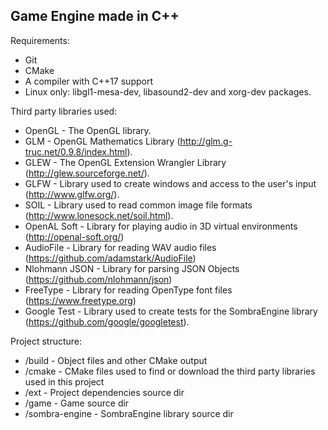 ## Game Engine made in C++

Requirements:
- Git
- CMake
- A compiler with C++17 support
- Linux only: libgl1-mesa-dev, libasound2-dev and xorg-dev packages.

Third party libraries used:
- OpenGL			- The OpenGL library.
- GLM				- OpenGL Mathematics Library (http://glm.g-truc.net/0.9.8/index.html).
- GLEW				- The OpenGL Extension Wrangler Library (http://glew.sourceforge.net/).
- GLFW				- Library used to create windows and access to the user's input (http://www.glfw.org/).
- SOIL				- Library used to read common image file formats (http://www.lonesock.net/soil.html).
- OpenAL Soft		- Library for playing audio in 3D virtual environments (http://openal-soft.org/)
- AudioFile			- Library for reading WAV audio files (https://github.com/adamstark/AudioFile)
- Nlohmann JSON		- Library for parsing JSON Objects (https://github.com/nlohmann/json)
- FreeType			- Library for reading OpenType font files (https://www.freetype.org)
- Google Test		- Library used to create tests for the SombraEngine library (https://github.com/google/googletest).

Project structure:
- /build			- Object files and other CMake output
- /cmake			- CMake files used to find or download the third party libraries used in this project
- /ext				- Project dependencies source dir
- /game				- Game source dir
- /sombra-engine	- SombraEngine library source dir
